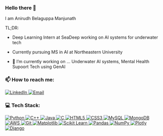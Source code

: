 ### Hello there 👋

I am Anirudh Belaguppa Manjunath

TL;DR:
- Deep Learning Intern at SeaDeep working on AI systems for underwater tech
- Currently pursuing MS in AI at Northeastern University


- 🔭 I’m currently working on ... Underwater AI systems, Mental Health Supoort Tech using GenAI
### 📫 How to reach me:

<p align="left">
  <a href="https://www.linkedin.com/in/anirudh-b-m">
    <img alt="LinkedIn" src="https://img.shields.io/badge/LinkedIn-%230077B5.svg?&style=for-the-badge&logo=linkedin&logoColor=white"/>
  </a>
  <a href="mailto:belaguppamanjunath.a@northeastern.edu">
    <img alt="Email" src="https://img.shields.io/badge/Email-D14836?style=for-the-badge&logo=gmail&logoColor=white" />
  </a>
</p>


### 💻 Tech Stack:

<p align="left">
  <!-- Languages -->
  <a href="https://www.python.org">
    <img alt="Python" src="https://img.shields.io/badge/Python-3776AB?style=for-the-badge&logo=python&logoColor=white" />
  </a>
  <a href="https://isocpp.org">
    <img alt="C++" src="https://img.shields.io/badge/C++-00599C?style=for-the-badge&logo=cplusplus&logoColor=white" />
  </a>
  <a href="https://www.java.com">
    <img alt="Java" src="https://img.shields.io/badge/Java-007396?style=for-the-badge&logo=java&logoColor=white" />
  </a>
  <a href="https://www.learn-c.org/">
    <img alt="C" src="https://img.shields.io/badge/C-A8B9CC?style=for-the-badge&logo=c&logoColor=white" />
  </a>
  <a href="https://www.w3schools.com/html/">
    <img alt="HTML5" src="https://img.shields.io/badge/HTML5-E34F26?style=for-the-badge&logo=html5&logoColor=white" />
  </a>
  <a href="https://www.w3schools.com/css/">
    <img alt="CSS3" src="https://img.shields.io/badge/CSS3-1572B6?style=for-the-badge&logo=css3&logoColor=white" />
  </a>

  <!-- Databases -->
  <a href="https://www.mysql.com">
    <img alt="MySQL" src="https://img.shields.io/badge/MySQL-00000F?style=for-the-badge&logo=mysql&logoColor=white" />
  </a>
  <a href="https://www.mongodb.com">
    <img alt="MongoDB" src="https://img.shields.io/badge/MongoDB-4EA94B?style=for-the-badge&logo=mongodb&logoColor=white" />
  </a>

  <!-- Cloud and Version Control -->
  <a href="https://aws.amazon.com">
    <img alt="AWS" src="https://img.shields.io/badge/AWS-FF9900?style=for-the-badge&logo=amazonaws&logoColor=white" />
  </a>
  <a href="https://git-scm.com">
    <img alt="Git" src="https://img.shields.io/badge/Git-F05032?style=for-the-badge&logo=git&logoColor=white" />
  </a>

  <!-- AI/ML and Frameworks -->
  <a href="https://matplotlib.org">
    <img alt="Matplotlib" src="https://img.shields.io/badge/Matplotlib-263238?style=for-the-badge&logo=matplotlib&logoColor=white" />
  </a>
  <a href="https://scikit-learn.org">
    <img alt="Scikit Learn" src="https://img.shields.io/badge/scikit_learn-F7931E?style=for-the-badge&logo=scikit-learn&logoColor=white" />
  </a>
  <a href="https://pandas.pydata.org">
    <img alt="Pandas" src="https://img.shields.io/badge/Pandas-150458?style=for-the-badge&logo=pandas&logoColor=white" />
  </a>
  <a href="https://numpy.org">
    <img alt="NumPy" src="https://img.shields.io/badge/NumPy-013243?style=for-the-badge&logo=numpy&logoColor=white" />
  </a>
  <a href="https://plotly.com">
    <img alt="Plotly" src="https://img.shields.io/badge/Plotly-3F4F75?style=for-the-badge&logo=plotly&logoColor=white" />
  </a>
  <a href="https://www.djangoproject.com">
    <img alt="Django" src="https://img.shields.io/badge/Django-092E20?style=for-the-badge&logo=django&logoColor=white" />
  </a>
</p>



  
<!--
**AnirudhDesai777/anirudhdesai777** is a ✨ _special_ ✨ repository because its `README.md` (this file) appears on your GitHub profile.

Here are some ideas to get you started:

- 🔭 I’m currently working on ...
- 🌱 I’m currently learning ...
- 👯 I’m looking to collaborate on ...
- 🤔 I’m looking for help with ...

- 📫 How to reach me: ...
- 😄 Pronouns: ...
- ⚡ Fun fact: ...
-->
